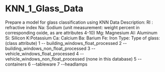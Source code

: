 # KNN_1_Glass_Data
Prepare a model for glass classification using KNN  Data Description:  RI : refractive index  Na: Sodium (unit measurement: weight percent in corresponding oxide, as are attributes 4-10)  Mg: Magnesium  AI: Aluminum  Si: Silicon  K:Potassium  Ca: Calcium  Ba: Barium  Fe: Iron  Type: Type of glass: (class attribute) 1 -- building_windows_float_processed  2 --building_windows_non_float_processed  3 --vehicle_windows_float_processed  4 --vehicle_windows_non_float_processed (none in this database)  5 --containers  6 --tableware  7 --headlamps
